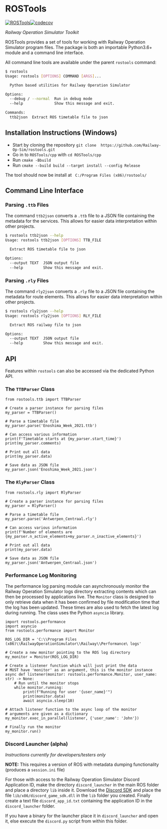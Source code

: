 # ROSTools
[![ROSTools](https://github.com/Railway-Op-Sim/rostools/actions/workflows/rostools.yml/badge.svg?branch=main)](https://github.com/Railway-Op-Sim/rostools/actions/workflows/rostools.yml)[![codecov](https://codecov.io/gh/Railway-Op-Sim/rostools/branch/main/graph/badge.svg?token=ZDddjxt8v5)](https://codecov.io/gh/Railway-Op-Sim/rostools)

*Railway Operation Simulator Toolkit*

ROSTools provides a set of tools for working with Railway Operation Simulator program files.
The package is both an importable Python3.6+ module and a command line interface.

All command line tools are available under the parent `rostools` command:

```sh
$ rostools
Usage: rostools [OPTIONS] COMMAND [ARGS]...

  Python based utilities for Railway Operation Simulator

Options:
  --debug / --normal  Run in debug mode
  --help              Show this message and exit.

Commands:
  ttb2json  Extract ROS timetable file to json
```

## Installation Instructions (Windows)

- Start by cloning the repository `git clone  https://github.com/Railway-Op-Sim/rostools.git`
- Go in to `ROSTools/cpp` with `cd ROSTools/cpp`
- Run `cmake -Bbuild`
- Run `cmake --build build --target install --config Release`

The tool should now be install at ` C:/Program Files (x86)/rostools/`

## Command Line Interface

### Parsing `.ttb` Files

The command `ttb2json` converts a `.ttb` file to a JSON file containing the metadata for the services.
This allows for easier data interpretation within other projects.

```sh
$ rostools ttb2json --help
Usage: rostools ttb2json [OPTIONS] TTB_FILE

  Extract ROS timetable file to json

Options:
  --output TEXT  JSON output file
  --help         Show this message and exit.
```

### Parsing `.rly` Files

The command `rly2json` converts a `.rly` file to a JSON file containing the metadata for route elements.
This allows for easier data interpretation within other projects.

```sh
$ rostools rly2json --help
Usage: rostools rly2json [OPTIONS] RLY_FILE

  Extract ROS railway file to json

Options:
  --output TEXT  JSON output file
  --help         Show this message and exit.
```

## API

Features within `rostools` can also be accessed via the dedicated Python API.

### The `TTBParser` Class

```python3
from rostools.ttb import TTBParser

# Create a parser instance for parsing files
my_parser = TTBParser()

# Parse a timetable file
my_parser.parse('Enoshima_Week_2021.ttb')

# Can access various information
print(f'Timetable starts at {my_parser.start_time}')
print(my_parser.comments)

# Print out all data
print(my_parser.data)

# Save data as JSON file
my_parser.json('Enoshima_Week_2021.json')
```

### The `RlyParser` Class

```python3
from rostools.rly import RlyParser

# Create a parser instance for parsing files
my_parser = RlyParser()

# Parse a timetable file
my_parser.parse('Antwerpen_Centraal.rly')

# Can access various information
print(f'Number of elements are {my_parser.n_active_elements+my_parser.n_inactive_elements}')

# Print out all data
print(my_parser.data)

# Save data as JSON file
my_parser.json('Antwerpen_Centraal.json')
```

### Performance Log Monitoring
The performance log parsing module can asynchronously monitor the Railway Operation Simulator logs directory extracting
contents which can then be processed by applications live. The `Monitor` class is designed to only retrieve data when
it has been confirmed by file modification time that the log has been updated. These times are also used to fetch the
latest log during running. The class uses the Python `asyncio` library.

```python3
import rostools.performance
import asyncio
from rostools.performance import Monitor

ROS_LOG_DIR = 'C:\\Program Files (x86)\\RailwayOperationSimulator\\Railway\\Performance\ logs'

# Create a new monitor pointing to the ROS log directory
my_monitor = Monitor(ROS_LOG_DIR)

# Create a listener function which will just print the data
# MUST have 'monitor' as an argument, this is the monitor instance
async def listener(monitor: rostools.performance.Monitor, user_name: str) -> None:
    # Run until the monitor stops
    while monitor.running:
        print(f"Running for user '{user_name}'")
        print(monitor.data)
        await asyncio.sleep(10)
    
# Attach listener function to the async loop of the monitor
# arguments are given as a dictionary
my_monitor.exec_in_parallel(listener, {'user_name': 'John'})

# Finally run the monitor
my_monitor.run()
```

### Discord Launcher (alpha)
*Instructions currently for developers/testers only*

**NOTE:** This requires a version of ROS with metadata dumping functionality (produces a `session.ini` file)

For those with access to the Railway Operation Simulator Discord Application ID, make the directory `discord_launcher` in the main ROS folder and place a directory `lib` inside it.
Download the [Discord SDK](https://dl-game-sdk.discordapp.net/2.5.6/discord_game_sdk.zip) and place the file `lib/x86/discord_game_sdk.dll`
in the `lib` folder you created. Finally create a text file `discord_app_id.txt` containing the application ID in the 
`discord_launcher` folder.

If you have a binary for the launcher place it in `discord_launcher` and open it, else execute the `discord.py` script from within
this folder.









